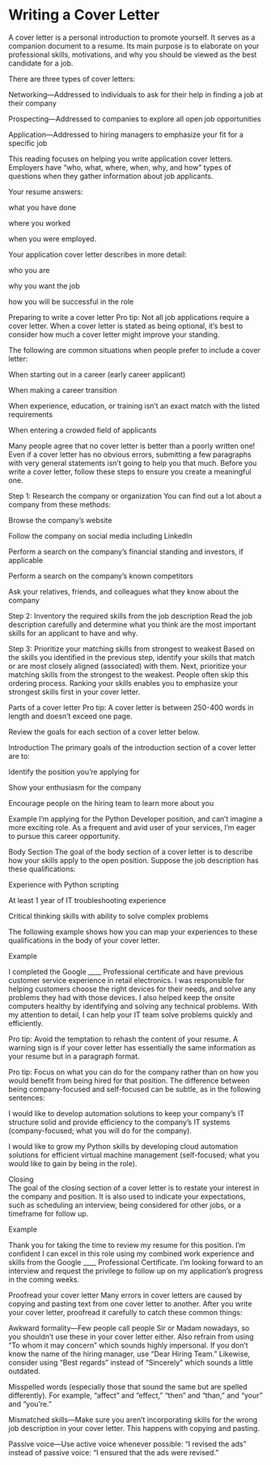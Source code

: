 # Writing a Cover Letter

A cover letter is a personal introduction to promote yourself. It serves as a companion document to a resume. Its main purpose is to elaborate on your professional skills, motivations, and why you should be viewed as the best candidate for a job.

There are three types of cover letters:

Networking—Addressed to individuals to ask for their help in finding a job at their company

Prospecting—Addressed to companies to explore all open job opportunities

Application—Addressed to hiring managers to emphasize your fit for a specific job

This reading focuses on helping you write application cover letters. Employers have “who, what, where, when, why, and how” types of questions when they gather information about job applicants.

Your resume answers:

what you have done

where you worked

when you were employed.

Your application cover letter describes in more detail:

who you are

why you want the job

how you will be successful in the role

Preparing to write a cover letter
Pro tip: Not all job applications require a cover letter. When a cover letter is stated as being optional, it’s best to consider how much a cover letter might improve your standing.

The following are common situations when people prefer to include a cover letter:

When starting out in a career (early career applicant)

When making a career transition

When experience, education, or training isn’t an exact match with the listed requirements

When entering a crowded field of applicants

Many people agree that no cover letter is better than a poorly written one! Even if a cover letter has no obvious errors, submitting a few paragraphs with very general statements isn’t going to help you that much. Before you write a cover letter, follow these steps to ensure you create a meaningful one.

Step 1: Research the company or organization
You can find out a lot about a company from these methods:

Browse the company’s website

Follow the company on social media including LinkedIn

Perform a search on the company’s financial standing and investors, if applicable

Perform a search on the company’s known competitors

Ask your relatives, friends, and colleagues what they know about the company

Step 2: Inventory the required skills from the job description
Read the job description carefully and determine what you think are the most important skills for an applicant to have and why.

Step 3: Prioritize your matching skills from strongest to weakest
Based on the skills you identified in the previous step, identify your skills that match or are most closely aligned (associated) with them. Next, prioritize your matching skills from the strongest to the weakest. People often skip this ordering process. Ranking your skills enables you to emphasize your strongest skills first in your cover letter.

Parts of a cover letter
Pro tip: A cover letter is between 250-400 words in length and doesn’t exceed one page.

Review the goals for each section of a cover letter below.

Introduction
The primary goals of the introduction section of a cover letter are to:

Identify the position you’re applying for

Show your enthusiasm for the company

Encourage people on the hiring team to learn more about you

Example I’m applying for the Python Developer position, and can’t imagine a more exciting role. As a frequent and avid user of your services, I’m eager to pursue this career opportunity.

Body Section
The goal of the body section of a cover letter is to describe how your skills apply to the open position. Suppose the job description has these qualifications:

Experience with Python scripting

At least 1 year of IT troubleshooting experience

Critical thinking skills with ability to solve complex problems

The following example shows how you can map your experiences to these qualifications in the body of your cover letter.

Example

I completed the Google \_\_\_\_ Professional certificate and have previous customer service experience in retail electronics. I was responsible for helping customers choose the right devices for their needs, and solve any problems they had with those devices. I also helped keep the onsite computers healthy by identifying and solving any technical problems. With my attention to detail, I can help your IT team solve problems quickly and efficiently.

Pro tip: Avoid the temptation to rehash the content of your resume. A warning sign is if your cover letter has essentially the same information as your resume but in a paragraph format.

Pro tip: Focus on what you can do for the company rather than on how you would benefit from being hired for that position. The difference between being company-focused and self-focused can be subtle, as in the following sentences:

I would like to develop automation solutions to keep your company’s IT structure solid and provide efficiency to the company’s IT systems (company-focused; what you will do for the company).

I would like to grow my Python skills by developing cloud automation solutions for efficient virtual machine management (self-focused; what you would like to gain by being in the role).

Closing  
The goal of the closing section of a cover letter is to restate your interest in the company and position. It is also used to indicate your expectations, such as scheduling an interview, being considered for other jobs, or a timeframe for follow up.

Example

Thank you for taking the time to review my resume for this position. I’m confident I can excel in this role using my combined work experience and skills from the Google \_\_\_\_ Professional Certificate. I’m looking forward to an interview and request the privilege to follow up on my application’s progress in the coming weeks.

Proofread your cover letter
Many errors in cover letters are caused by copying and pasting text from one cover letter to another. After you write your cover letter, proofread it carefully to catch these common things:

Awkward formality—Few people call people Sir or Madam nowadays, so you shouldn’t use these in your cover letter either. Also refrain from using “To whom it may concern” which sounds highly impersonal. If you don’t know the name of the hiring manager, use “Dear Hiring Team.” Likewise, consider using “Best regards” instead of “Sincerely” which sounds a little outdated.

Misspelled words (especially those that sound the same but are spelled differently). For example, “affect” and “effect,” “then” and “than,” and “your” and “you’re.”

Mismatched skills—Make sure you aren’t incorporating skills for the wrong job description in your cover letter. This happens with copying and pasting.

Passive voice—Use active voice whenever possible: “I revised the ads” instead of passive voice: “I ensured that the ads were revised.”
